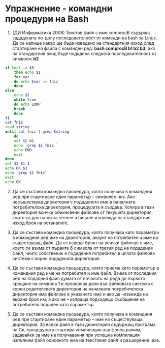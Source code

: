 # Упражнение - командни процедури на Bash

1. (ДИ Информатика 2008) Текстов файл с име comprocB съдържа зададената по-долу последователност от команди на bash за Linux. Да се напише какво ще бъде изведено на стандартния изход след стартиране на файла с команден ред: **bash comprocB b1 b2 b3**, ако на стандартния вход бъде подадена следната последователност от символи: **b2** 

```Bash
if test –z $5 
	then echo $1 
	for var 
	do echo $var >> fniz 
	done 
else 
	echo $2 
	while true 
	do echo LOOP 
	break 
	done 
fi 
cat fniz 
read string 
until cat fniz | grep $string 
	do 
	set $2 b1 
	echo `grep $2 fniz ` 
	echo END 
	exit 
done 
set $3 $1 1 
echo OK $3 
echo `grep $1 fniz` 
exit 
echo OK
```
2. Да се състави командна процедура, която получава в командния ред при стартиране един параметър – символен низ. Ако несъшествува директория с подаденото име в началната потребителска директория, процедурата я създава. Копира в тази директория всички обикновени файлове от текушата директория, които са достъпни за четене и писане и извежда на стандартния изход броя на останалите.

3. Да се състави командна процедура, която получава като параметри в командния ред име на директория, акаунт на потребител и имe на съществуващ файл. Да се изведе броят на всички файлове с име, което се взима от първите 6 символа от третия ред на подадения файл, чиито собственик е подедения потребител в цялата файлова система с корен подадената директория.

4.  Да се състави командна процедура, която приема като параметър в командния ред име на потребител и име файл. Взима от последния ред на подадния файл думата от началото на реда до първото срещане на символа 1 и проверява дали във файловата система с корен родителската директория на началната потребителска директория има файлове в указаното име и ако да –извежда на екрана броя им, а ако не – изпраща подходящо съобщение на потребителя подаден като параметър.

5. Да се състави командна процедура, която получава в командния ред при стартиране един параметър – име на съществуваща директория. За всеки файл в тази директория съдържащ програма на Си, процедурата стартира компилация във фонов ражим, задавайки за име на получавания при успешна компилация изпълним файл основното име на текстовия файл и разширение .exe.
